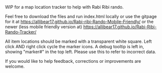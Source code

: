 WIP for a map location tracker to help with Rabi Ribi rando.

Feel free to download the files and run index.html locally or use the
gitpage for it at https://allibear17.github.io/Rabi-ribi-Rando-Mobile-Friendly/
or the newer (less mobile friendly version at)
https://allibear17.github.io/Rabi-Ribi-Rando-Tracker/

All item locations should be marked with a transparent white square. 
Left click AND right click cycle the marker icons. A debug tooltip is 
left in, showing "marker#" in the top left. Please use this to refer 
to incorrect data.

If you would like to help feedback, corrections or improvements are welcome.
